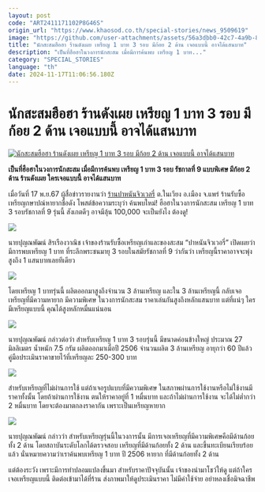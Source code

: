 ```yaml
---
layout: post
code: "ART2411171102P8G46S"
origin_url: "https://www.khaosod.co.th/special-stories/news_9509619"
image: "https://github.com/user-attachments/assets/56a3dbb0-42c7-4a9b-8da0-a7cda0c04d34"
title: "นักสะสมฮือฮา ร้านดังเผย เหรียญ 1 บาท 3 รอบ มีก้อย 2 ด้าน เจอแบบนี้ อาจได้แสนบาท"
description: "เป็นที่ฮือฮาในวงการนักสะสม เมื่อมีการค้นพบ เหรียญ 1 บาท..."
category: "SPECIAL_STORIES"
language: "th"
date: 2024-11-17T11:06:56.180Z
---
```


# นักสะสมฮือฮา ร้านดังเผย เหรียญ 1 บาท 3 รอบ มีก้อย 2 ด้าน เจอแบบนี้ อาจได้แสนบาท

[![นักสะสมฮือฮา ร้านดังเผย เหรียญ 1 บาท 3 รอบ มีก้อย 2 ด้าน เจอแบบนี้ อาจได้แสนบาท](https://www.khaosod.co.th/wpapp/uploads/2024/11/onebath.jpg "นักสะสมฮือฮา ร้านดังเผย เหรียญ 1 บาท 3 รอบ มีก้อย 2 ด้าน เจอแบบนี้ อาจได้แสนบาท")](https://www.khaosod.co.th/wpapp/uploads/2024/11/onebath.jpg)

**เป็นที่ฮือฮาในวงการนักสะสม เมื่อมีการค้นพบ เหรียญ 1 บาท 3 รอบ รัชกาลที่ 9 แบบพิเศษ มีก้อย 2 ด้าน ร้านดังเผย ใครเจอแบบนี้ อาจได้แสนบาท**

เมื่อวันที่ 17 พ.ย.67 ผู้สื่อข่าวรายงานว่า [ร้านปาหนันจิวเวลรี่](https://www.facebook.com/panunjewwelry002/?locale=th_TH) ต.ในเวียง อ.เมือง จ.แพร่ ร้านรับซื้อเหรียญกษาปณ์หายากชื่อดัง โพสต์ข้อความระบุว่า ค้นพบใหม่! ฮือฮาในวงการนักสะสม เหรียญ 1 บาท 3 รอบรัชกาลที่ 9 รุ่นนี้ สังเกตดีๆ อาจมีลุ้น 100,000 จะเป็นยังไง ต้องดู!

[![](https://www.khaosod.co.th/wpapp/uploads/2024/11/Screenshot-2024-11-17-165608-696x389.jpg)](https://www.khaosod.co.th/wpapp/uploads/2024/11/Screenshot-2024-11-17-165608.jpg)

นายปุญณพัฒน์ สิรเรืองวาณิช เจ้าของร้านรับซื้อเหรียญเก่าและของสะสม “ปาหนันจิวเวอรี่” เปิดเผยว่า มีการพบเหรียญ 1 บาท ที่ระลึกพระชนมายุ 3 รอบในสมัยรัชกาลที่ 9 ว่ากันว่า เหรียญนี้ราคาอาจจะพุ่งสูงถึง 1 แสนบาทเลยทีเดียว

[![](https://www.khaosod.co.th/wpapp/uploads/2024/11/Screenshot-2024-11-17-170628-696x387.jpg)](https://www.khaosod.co.th/wpapp/uploads/2024/11/Screenshot-2024-11-17-170628.jpg)

โดยเหรียญ 1 บาทรุ่นนี้ ผลิตออกมาสูงถึงจำนวน 3 ล้านเหรียญ และใน 3 ล้านเหรียญนี้ กลับเจอเหรียญที่มีความหายาก มีความพิเศษ ในวงการนักสะสม ราคาเล่นกันสูงถึงหลักแสนบาท แต่ที่แน่ๆ ใครมีเหรียญแบบนี้ คุณได้สูงหลักหมื่นแน่นอน

[![](https://www.khaosod.co.th/wpapp/uploads/2024/11/Screenshot-2024-11-17-170654-696x387.jpg)](https://www.khaosod.co.th/wpapp/uploads/2024/11/Screenshot-2024-11-17-170654.jpg)

นายปุญณพัฒน์ กล่าวต่อว่า สำหรับเหรียญ 1 บาท 3 รอบรุ่นนี้ มีขนาดค่อนข้างใหญ่ ประมาณ 27 มิลลิเมตร น้ำหนัก 7.5 กรัม ผลิตออกมาเมื่อปี 2506 จำนวนผลิต 3 ล้านเหรียญ อายุกว่า 60 ปีแล้ว คู่มือประเมินราคาขายไว้ที่เหรียญละ 250-300 บาท

[![](https://www.khaosod.co.th/wpapp/uploads/2024/11/Screenshot-2024-11-17-171511-696x386.jpg)](https://www.khaosod.co.th/wpapp/uploads/2024/11/Screenshot-2024-11-17-171511.jpg)

สำหรับเหรียญที่ไม่ผ่านการใช้ แต่ถ้าเจอรูปแบบที่มีความพิเศษ ในสภาพผ่านการใช้งานหรือไม่ใช้งานมีราคาทั้งนั้น โดยถ้าผ่านการใช้งาน ตนให้ราคาอยู่ที่ 1 หมื่นบาท และถ้าไม่ผ่านการใช้งาน จะได้ไม่ต่ำกว่า 2 หมื่นบาท โดยจะต้องมาตกลงราคากัน เพราะเป็นเหรียญหายาก

[![](https://www.khaosod.co.th/wpapp/uploads/2024/11/467343050_969651405189273_4503389566046280451_n-696x392.jpg)](https://www.khaosod.co.th/wpapp/uploads/2024/11/467343050_969651405189273_4503389566046280451_n.jpg)

นายปุญณพัฒน์ กล่าวว่า สำหรับเหรียญรุ่นนี้ในวงการนั้น มีการเจอเหรียญที่มีความพิเศษคือมีด้านก้อยทั้ง 2 ด้าน โดยสถาบันระดับโลกได้ตรวจสอบ เหรียญที่มีด้านก้อยทั้ง 2 ด้าน และขึ้นทะเบียนเรียบร้อยแล้ว นั่นหมายความว่าเราค้นพบเหรียญ 1 บาท ปี 2506 หายาก ที่มีด้านก้อยทั้ง 2 ด้าน

แต่ต้องระวัง เพราะมีการทำปลอมแปลงขึ้นมา สำหรับราคาปัจจุบันนั้น เจ้าของนำมาโชว์ให้ดู แต่ถ้าใครเจอเหรียญแบบนี้ ติดต่อเข้ามาได้ที่ร้าน ส่งภาพมาให้ดูประเมินราคา ไม่มีค่าใช้จ่าย อย่าหลงเชื่อมิจฉาชีพ

